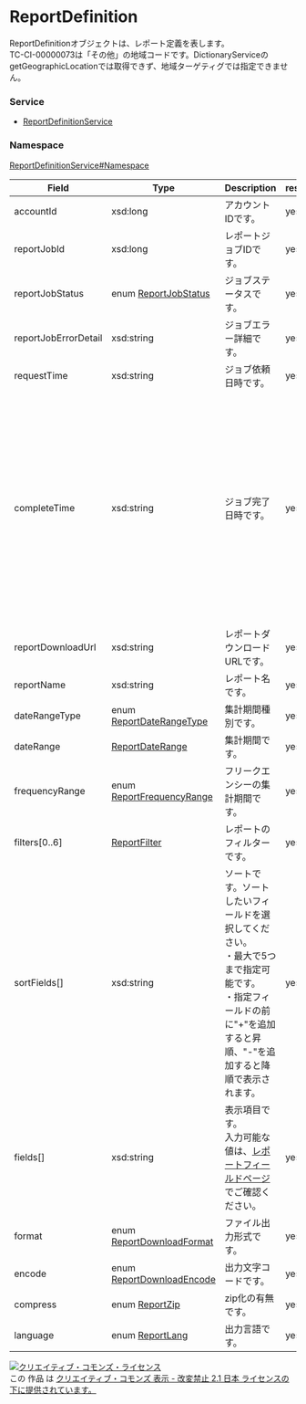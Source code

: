

# ReportDefinition

ReportDefinitionオブジェクトは、レポート定義を表します。<br>
TC-CI-00000073は「その他」の地域コードです。DictionaryServiceのgetGeographicLocationでは取得できず、地域ターゲティグでは指定できません。

### Service

+ [ReportDefinitionService](../../services/ReportDefinitionService.md)

### Namespace

[ReportDefinitionService#Namespace](../../services/ReportDefinitionService.md#namespace)

| Field | Type | Description | response | get | add | remove |
| ----- | ---- | ----------- | -------- | --------- | --------- | --------- |
| accountId | xsd:long | アカウントIDです。 | yes | - | Ignore | Ignore | |
| reportJobId | xsd:long | レポートジョブIDです。 | yes | - | Ignore | Requirement<br>NonUpdatable | |
| reportJobStatus | enum [ReportJobStatus](./ReportJobStatus.md) | ジョブステータスです。 | yes | - | Ignore | Ignore | |
| reportJobErrorDetail | xsd:string | ジョブエラー詳細です。 | yes | - | Ignore | Ignore | |
| requestTime | xsd:string | ジョブ依頼日時です。 | yes | - | Ignore | Ignore | |
| completeTime | xsd:string | ジョブ完了日時です。 | yes | <br>※ジョブ登録の完了後に返却されます。 | Ignore | Ignore | |
| reportDownloadUrl | xsd:string | レポートダウンロードURLです。 | yes | - | Ignore | Ignore | |
| reportName | xsd:string | レポート名です。 | yes | - | Optional | Ignore | |
| dateRangeType | enum [ReportDateRangeType](./ReportDateRangeType.md) | 集計期間種別です。 | yes | - | Requirement | Ignore | |
| dateRange | [ReportDateRange](./ReportDateRange.md) | 集計期間です。 | yes | - | Optional | Ignore | |
| frequencyRange | enum [ReportFrequencyRange](./ReportFrequencyRange.md) | フリークエンシーの集計期間です。 | yes | - | Optional | Ignore | |
| filters[0..6] | [ReportFilter](./ReportFilter.md) | レポートのフィルターです。 | yes | - | Optional | Ignore | |
| sortFields[] | xsd:string | ソートです。ソートしたいフィールドを選択してください。<br>・最大で5つまで指定可能です。<br>・指定フィールドの前に&#34;+&#34;を追加すると昇順、&#34;-&#34;を追加すると降順で表示されます。 | yes | - | Optional | Ignore | |
| fields[] | xsd:string | 表示項目です。<br>入力可能な値は、[レポートフィールドページ](../../appendix/reports.md)でご確認ください。 | yes | - | Requirement | Ignore | |
| format | enum [ReportDownloadFormat](./ReportDownloadFormat.md) | ファイル出力形式です。 | yes | - | Optional | Ignore | |
| encode | enum [ReportDownloadEncode](./ReportDownloadEncode.md) | 出力文字コードです。 | yes | - | Optional | Ignore | |
| compress | enum [ReportZip](./ReportZip.md) | zip化の有無です。 | yes | - | Optional | Ignore | |
| language | enum [ReportLang](./ReportLang.md) | 出力言語です。 | yes | - | Optional | Ignore | |

<a rel="license" href="http://creativecommons.org/licenses/by-nd/2.1/jp/"><img alt="クリエイティブ・コモンズ・ライセンス" style="border-width:0" src="https://i.creativecommons.org/l/by-nd/2.1/jp/88x31.png" /></a><br />この 作品 は <a rel="license" href="http://creativecommons.org/licenses/by-nd/2.1/jp/">クリエイティブ・コモンズ 表示 - 改変禁止 2.1 日本 ライセンスの下に提供されています。</a>
